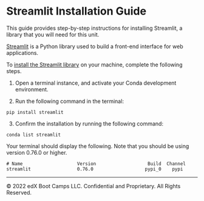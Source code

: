 # Streamlit Installation Guide

This guide provides step-by-step instructions for installing Streamlit, a library that you will need for this unit. 

[Streamlit](https://docs.streamlit.io/en/stable/) is a Python library used to build a front-end interface for web applications.

To [install the Streamlit library](https://docs.streamlit.io/en/stable/installation.html) on your machine, complete the following steps.

1. Open a terminal instance, and activate your Conda development environment.

2. Run the following command in the terminal: 

  ```shell
  pip install streamlit
  ```

3. Confirm the installation by running the following command: 

  ```shell
  conda list streamlit
  ```

Your terminal should display the following. Note that you should be using version 0.76.0 or higher.

  ```text
  # Name                    Version                   Build  Channel
  streamlit                 0.76.0                   pypi_0    pypi
  ```

---

© 2022 edX Boot Camps LLC. Confidential and Proprietary. All Rights Reserved.
